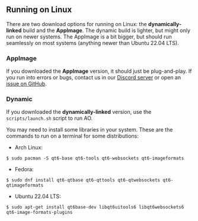 ## Running on Linux

There are two download options for running on Linux: the **dynamically-linked** build and the **AppImage**. The dynamic build is lighter, but might only run on newer systems. The AppImage is a bit bigger, but should run seamlessly on most systems (anything newer than Ubuntu 22.04 LTS).

### AppImage

If you downloaded the **AppImage** version, it should just be plug-and-play. If you run into errors or bugs, contact us in our [Discord server](https://discord.gg/wWvQ3pw) or open an [issue on GitHub](https://github.com/AttorneyOnline/AO2-Client/issues).

### Dynamic

If you downloaded the **dynamically-linked** version, use the `scripts/launch.sh` script to run AO.

You may need to install some libraries in your system. These are the commands to run on a terminal for some distributions:

* Arch Linux:
```
$ sudo pacman -S qt6-base qt6-tools qt6-websockets qt6-imageformats
```
* Fedora:
```
$ sudo dnf install qt6-qtbase qt6-qttools qt6-qtwebsockets qt6-qtimageformats
```
* Ubuntu 22.04 LTS:
```
$ sudo apt-get install qt6base-dev libqt6uitools6 libqt6websockets6 qt6-image-formats-plugins
```
